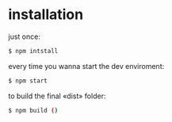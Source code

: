 # installation

just once:
```sh
$ npm intstall 
```
every time you wanna start the dev enviroment:
```sh
$ npm start
```

to build the final «dist» folder:
```sh
$ npm build ()
```
